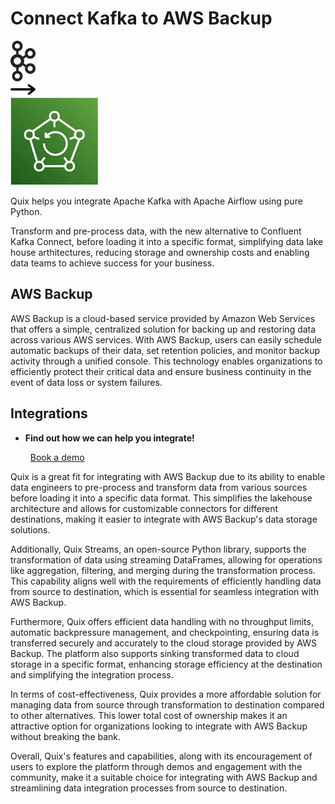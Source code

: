 # Connect Kafka to AWS Backup

<div class="connect-images cards blog-grid-card" markdown>
<div>
<img src="../images/kafka_logo.png" width="40px" />
</div>
<div>
<img src="../images/arrow.svg" width="40px" />
</div>
<div>
<img src="./images/aws-backup_1.jpg" />
</div>
</div>

Quix helps you integrate Apache Kafka with Apache Airflow using pure Python.

Transform and pre-process data, with the new alternative to Confluent Kafka Connect, before loading it into a specific format, simplifying data lake house arthitectures, reducing storage and ownership costs and enabling data teams to achieve success for your business.

## AWS Backup

AWS Backup is a cloud-based service provided by Amazon Web Services that offers a simple, centralized solution for backing up and restoring data across various AWS services. With AWS Backup, users can easily schedule automatic backups of their data, set retention policies, and monitor backup activity through a unified console. This technology enables organizations to efficiently protect their critical data and ensure business continuity in the event of data loss or system failures.

## Integrations

<div class="grid cards" markdown>

- __Find out how we can help you integrate!__

    <a class="md-button md-button--primary" href="https://share.hsforms.com/1iW0TmZzKQMChk0lxd_tGiw4yjw2?__hstc=175542013.2303933fbd746c0ac86d9ccbe9bc9100.1728383268831.1729603416735.1729620918855.31&__hssc=175542013.1.1729620918855&__hsfp=2132701734" target="_blank" style="margin:.5rem;">Book a demo</a>

</div>


Quix is a great fit for integrating with AWS Backup due to its ability to enable data engineers to pre-process and transform data from various sources before loading it into a specific data format. This simplifies the lakehouse architecture and allows for customizable connectors for different destinations, making it easier to integrate with AWS Backup's data storage solutions.

Additionally, Quix Streams, an open-source Python library, supports the transformation of data using streaming DataFrames, allowing for operations like aggregation, filtering, and merging during the transformation process. This capability aligns well with the requirements of efficiently handling data from source to destination, which is essential for seamless integration with AWS Backup.

Furthermore, Quix offers efficient data handling with no throughput limits, automatic backpressure management, and checkpointing, ensuring data is transferred securely and accurately to the cloud storage provided by AWS Backup. The platform also supports sinking transformed data to cloud storage in a specific format, enhancing storage efficiency at the destination and simplifying the integration process.

In terms of cost-effectiveness, Quix provides a more affordable solution for managing data from source through transformation to destination compared to other alternatives. This lower total cost of ownership makes it an attractive option for organizations looking to integrate with AWS Backup without breaking the bank.

Overall, Quix's features and capabilities, along with its encouragement of users to explore the platform through demos and engagement with the community, make it a suitable choice for integrating with AWS Backup and streamlining data integration processes from source to destination.


